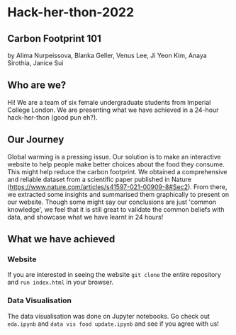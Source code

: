 ﻿# Hack-her-thon-2022
## Carbon Footprint 101
by Alima Nurpeissova, Blanka Geller, Venus Lee, Ji Yeon Kim, Anaya Sirothia, Janice Sui
## Who are we?
Hi! We are a team of six female undergraduate students from Imperial College London. We are presenting what we have achieved in a 24-hour hack-her-thon (good pun eh?). 

## Our Journey
Global warming is a pressing issue. Our solution is to make an interactive website to help people make better choices about the food they consume. This might help reduce the carbon footprint. We obtained a comprehensive and reliable dataset from a scientific paper published in Nature (https://www.nature.com/articles/s41597-021-00909-8#Sec2). From there, we extracted some insights and summarised them graphically to present on our website. Though some might say our conclusions are just 'common knowledge', we feel that it is still great to validate the common beliefs with data, and showcase what we have learnt in 24 hours!

## What we have achieved
### Website
If you are interested in seeing the website ```git clone``` the entire repository and ```run index.html``` in your browser. 

### Data Visualisation
The data visualisation was done on Jupyter notebooks. Go check out ```eda.ipynb``` and ```data vis food update.ipynb``` and see if you agree with us!

